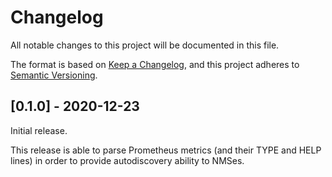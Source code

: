 # Changelog

All notable changes to this project will be documented in this file.

The format is based on [Keep a Changelog](https://keepachangelog.com/en/1.0.0/),
and this project adheres to [Semantic Versioning](https://semver.org/spec/v2.0.0.html).

## [0.1.0] - 2020-12-23

Initial release.

This release is able to parse Prometheus metrics (and their TYPE and HELP lines)
in order to provide autodiscovery ability to NMSes.
